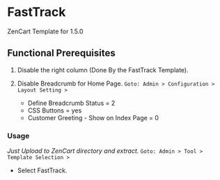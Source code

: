 # FastTrack #
ZenCart Template for 1.5.0

## Functional Prerequisites ##
1. Disable the right column (Done By the FastTrack Template).

2. Disable Breadcrumb for Home Page.
	`Goto: Admin > Configuration > Layout Setting >`
	- Define Breadcrumb Status = 2
	- CSS Buttons = yes
	- Customer Greeting - Show on Index Page = 0

### Usage ###
_Just Upload to ZenCart directory and extract._
	`Goto: Admin > Tool > Template Selection >`
* Select FastTrack.